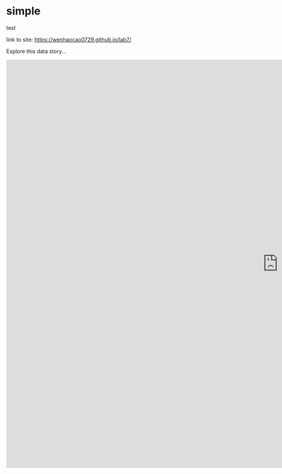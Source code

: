 # simple
test

link to site: https://wenhaocao0729.github.io/lab7/

Explore this data story...

<iframe style="border: 1px solid rgba(0, 0, 0, 0.1);" width="1440" height="1080" src="https://www.figma.com/embed?embed_host=share&url=https%3A%2F%2Fwww.figma.com%2Fproto%2F5oIdurKU3NaKUemrhJ0KvA%2FNew-Prototype%3Fnode-id%3D1-31%26scaling%3Dmin-zoom%26page-id%3D0%253A1%26starting-point-node-id%3D1%253A31" allowfullscreen></iframe>
